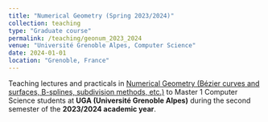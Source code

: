 ```yaml
---
title: "Numerical Geometry (Spring 2023/2024)"
collection: teaching
type: "Graduate course"
permalink: /teaching/geonum_2023_2024
venue: "Université Grenoble Alpes, Computer Science"
date: 2024-01-01
location: "Grenoble, France"
---
```


Teaching lectures and practicals in [Numerical Geometry (Bézier curves and surfaces, B-splines, subdivision methods, etc.)](https://geonum.gricad-pages.univ-grenoble-alpes.fr/geonum-pages/) to Master 1 Computer Science students at **UGA (Université Grenoble Alpes)** during the second semester of the **2023/2024 academic year**.
